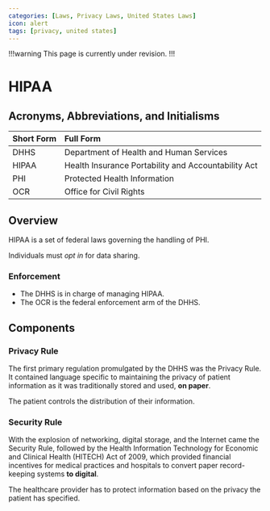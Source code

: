 ```yaml
---
categories: [Laws, Privacy Laws, United States Laws]
icon: alert
tags: [privacy, united states]
---
```


!!!warning
This page is currently under revision.
!!!

# HIPAA

## Acronyms, Abbreviations, and Initialisms

Short Form | Full Form
:--- | :---
DHHS | Department of Health and Human Services
HIPAA | Health Insurance Portability and Accountability Act
PHI | Protected Health Information
OCR | Office for Civil Rights

## Overview

HIPAA is a set of federal laws governing the handling of PHI.

Individuals must *opt in* for data sharing.

### Enforcement

- The DHHS is in charge of managing HIPAA.
- The OCR is the federal enforcement arm of the DHHS.

## Components

### Privacy Rule

The first primary regulation promulgated by the DHHS was the Privacy Rule. It contained language specific to maintaining the privacy of patient information as it was traditionally stored and used, **on paper**.

The patient controls the distribution of their information.

### Security Rule

With the explosion of networking, digital storage, and the Internet came the Security Rule, followed by the Health Information Technology for Economic and Clinical Health (HITECH) Act of 2009, which provided financial incentives for medical practices and hospitals to convert paper record-keeping systems **to digital**.

The healthcare provider has to protect information based on the privacy the patient has specified.
